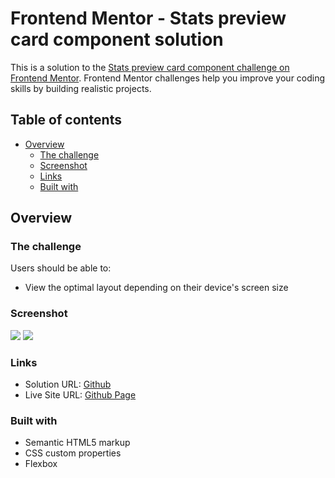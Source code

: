 # Frontend Mentor - Stats preview card component solution

This is a solution to the [Stats preview card component challenge on Frontend Mentor](https://www.frontendmentor.io/challenges/stats-preview-card-component-8JqbgoU62). Frontend Mentor challenges help you improve your coding skills by building realistic projects. 

## Table of contents

- [Overview](#overview)
  - [The challenge](#the-challenge)
  - [Screenshot](#screenshot)
  - [Links](#links)
  - [Built with](#built-with)

## Overview

### The challenge

Users should be able to:

- View the optimal layout depending on their device's screen size

### Screenshot

![](https://i.imgur.com/n3oYBqP.png)
![](https://i.imgur.com/rxDKc7B.png)

### Links

- Solution URL: [Github](https://github.com/joyun25/stats-preview-card-component)
- Live Site URL: [Github Page](https://joyun25.github.io/stats-preview-card-component/)

### Built with

- Semantic HTML5 markup
- CSS custom properties
- Flexbox
